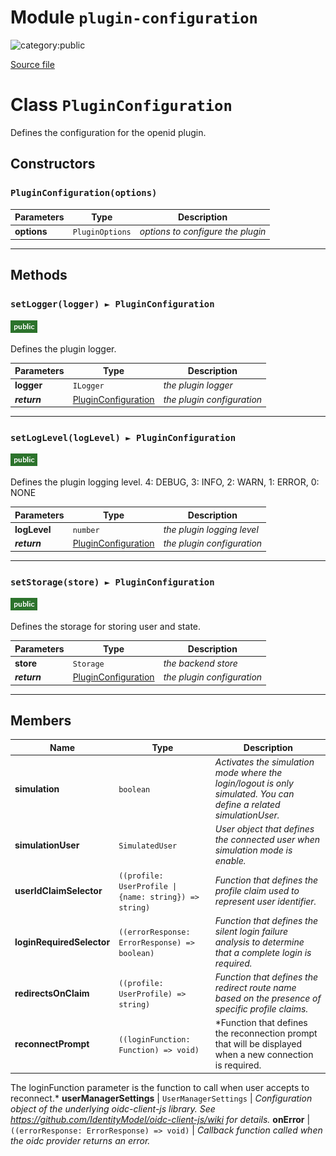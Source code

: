 # Module `plugin-configuration`

![category:public](https://img.shields.io/badge/category-public-FF5000.svg?style=flat-square)



[Source file](..\src\plugin-configuration.js)

# Class `PluginConfiguration`

Defines the configuration for the openid plugin.

## Constructors


### `PluginConfiguration(options)`



Parameters | Type | Description
--- | --- | ---
__options__ | `PluginOptions` | *options to configure the plugin*

---

## Methods

### `setLogger(logger) ► PluginConfiguration`

![modifier: public](images/badges/modifier-public.png)

Defines the plugin logger.

Parameters | Type | Description
--- | --- | ---
__logger__ | `ILogger` | *the plugin logger*
__*return*__ | [PluginConfiguration](src_plugin-configuration.md) | *the plugin configuration*

---

### `setLogLevel(logLevel) ► PluginConfiguration`

![modifier: public](images/badges/modifier-public.png)

Defines the plugin logging level.
4: DEBUG, 3: INFO, 2: WARN, 1: ERROR, 0: NONE

Parameters | Type | Description
--- | --- | ---
__logLevel__ | `number` | *the plugin logging level*
__*return*__ | [PluginConfiguration](src_plugin-configuration.md) | *the plugin configuration*

---

### `setStorage(store) ► PluginConfiguration`

![modifier: public](images/badges/modifier-public.png)

Defines the storage for storing user and state.

Parameters | Type | Description
--- | --- | ---
__store__ | `Storage` | *the backend store*
__*return*__ | [PluginConfiguration](src_plugin-configuration.md) | *the plugin configuration*

---

## Members

Name | Type | Description
--- | --- | ---
__simulation__ | `boolean` | *Activates the simulation mode where the login/logout is only simulated. You can define a related simulationUser.*
__simulationUser__ | `SimulatedUser` | *User object that defines the connected user when simulation mode is enable.*
__userIdClaimSelector__ | `((profile: UserProfile \| {name: string}) => string)` | *Function that defines the profile claim used to represent user identifier.*
__loginRequiredSelector__ | `((errorResponse: ErrorResponse) => boolean)` | *Function that defines the silent login failure analysis to determine that a complete login is required.*
__redirectsOnClaim__ | `((profile: UserProfile) => string)` | *Function that defines the redirect route name based on the presence of specific profile claims.*
__reconnectPrompt__ | `((loginFunction: Function) => void)` | *Function that defines the reconnection prompt that will be displayed when a new connection is required.
The loginFunction parameter is the function to call when user accepts to reconnect.*
__userManagerSettings__ | `UserManagerSettings` | *Configuration object of the underlying oidc-client-js library. See https://github.com/IdentityModel/oidc-client-js/wiki for details.*
__onError__ | `((errorResponse: ErrorResponse) => void)` | *Callback function called when the oidc provider returns an error.*
